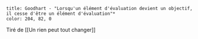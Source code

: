 ```ad-quote
title: Goodhart - "Lorsqu'un élément d'évaluation devient un objectif, il cesse d'être un élément d'évaluation"*
color: 204, 82, 0
```
Tiré de [[Un rien peut tout changer]]